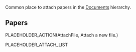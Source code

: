 <slot name="Documents/LinkBox" />

Common place to attach papers in the [Documents](/src/documents/index.md) hierarchy.

## Papers

PLACEHOLDER_ACTION(AttachFile, Attach a new file.)

PLACEHOLDER_ATTACH_LIST
